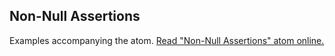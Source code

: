 ## Non-Null Assertions

Examples accompanying the atom.
[Read "Non-Null Assertions" atom online.](https://stepik.org/lesson/107301/step/1)
